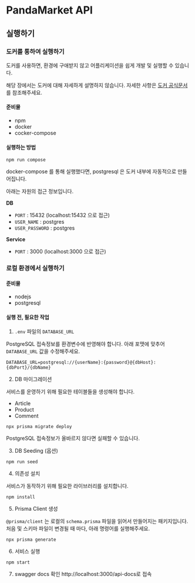 # PandaMarket API

## 실행하기

### 도커를 통하여 실행하기

도커를 사용하면, 환경에 구애받지 않고 어플리케이션을 쉽게 개발 및 실행할 수 있습니다.

해당 장에서는 도커에 대해 자세하게 설명하지 않습니다.
자세한 사항은 [도커 공식문서](https://docs.docker.com/desktop/)를 참조해주세요.

#### 준비물

-   npm
-   docker
-   cocker-compose

#### 실행하는 방법

```shell
npm run compose
```

docker-compose 를 통해 실행했다면, postgresql 은 도커 내부에 자동적으로 만들어집니다.

아래는 자원의 접근 정보입니다.

**DB**

-   `PORT` : 15432 (localhost:15432 으로 접근)
-   `USER_NAME` : postgres
-   `USER_PASSWORD` : postgres

**Service**

-   `PORT` : 3000 (localhost:3000 으로 접근)

### 로컬 환경에서 실행하기

#### 준비물

-   nodejs
-   postgresql

#### 실행 전, 필요한 작업

1. `.env` 파일의 `DATABASE_URL`

PostgreSQL 접속정보를 환경변수에 반영해야 합니다.
아래 포맷에 맞추어 `DATABASE_URL` 값을 수정해주세요.

```
DATABASE_URL=postgresql://{userName}:{password}@{dbHost}:{dbPort}/{dbName}
```

2. DB 마이그레이션

서비스를 운영하기 위해 필요한 테이블들을 생성해야 합니다.

-   Article
-   Product
-   Comment

```
npx prisma migrate deploy
```

PostgreSQL 접속정보가 올바르지 않다면 실패할 수 있습니다.

3. DB Seeding (옵션)

```
npm run seed
```

4. 의존성 설치

서비스가 동작하기 위해 필요한 라이브러리를 설치합니다.

```
npm install
```

5. Prisma Client 생성

`@prisma/client` 는 로컬의 `schema.prisma` 파일을 읽어서 만들어지는 패키지입니다.
처음 및 스키마 파일이 변경될 때 마다, 아래 명령어를 실행해주세요.

```
npx prisma generate
```

6. 서비스 실행

```
npm start
```

7. swagger docs 확인
   http://localhost:3000/api-docs로 접속
